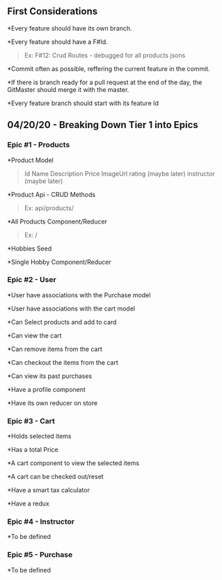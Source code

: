 ## First Considerations

\*Every feature should have its own branch.

\*Every feature should have a F#Id.

> Ex: F#12: Crud Routes - debugged for all products jsons

\*Commit often as possible, reffering the current feature in the commit.

\*If there is branch ready for a pull request at the end of the day, the GitMaster should merge it with the master.

\*Every feature branch should start with its feature Id

## 04/20/20 - Breaking Down Tier 1 into Epics

### Epic #1 - Products

\*Product Model

> Id
> Name
> Description
> Price
> ImageUrl
> rating (maybe later)
> instructor (maybe later)

\*Product Api - CRUD Methods

> Ex: api/products/

\*All Products Component/Reducer

> Ex: /

\*Hobbies Seed

\*Single Hobby Component/Reducer

### Epic #2 - User

\*User have associations with the Purchase model

\*User have associations with the cart model

\*Can Select products and add to card

\*Can view the cart

\*Can remove items from the cart

\*Can checkout the items from the cart

\*Can view its past purchases

\*Have a profile component

\*Have its own reducer on store

### Epic #3 - Cart

\*Holds selected items

\*Has a total Price

\*A cart component to view the selected items

\*A cart can be checked out/reset

\*Have a smart tax calculator

\*Have a redux

### Epic #4 - Instructor

\*To be defined

### Epic #5 - Purchase

\*To be defined
